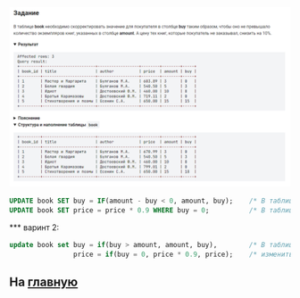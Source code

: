 
<img src="../art/1.5.6.task.png" alt="solution" >

```sql
UPDATE book SET buy = IF(amount - buy < 0, amount, buy);    /* В таблице book изменить значение столбца buy */
UPDATE book SET price = price * 0.9 WHERE buy = 0;          /* В таблице book изменить значение столбца price */
```
*** варинт 2:
```sql
update book set buy = if(buy > amount, amount, buy),        /* В таблице book изменить значение столбца buy */
                price = if(buy = 0, price * 0.9, price);    /* изменить значение столбца price */
```
На [главную](https://github.com/BEPb/stepik_sql/README.md)
---


